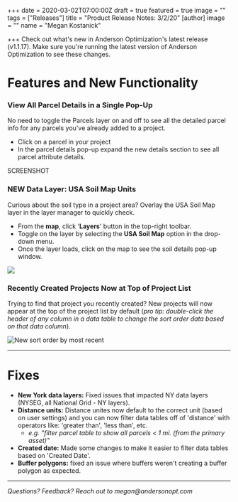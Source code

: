 +++
date = 2020-03-02T07:00:00Z
draft = true
featured = true
image = ""
tags = ["Releases"]
title = "Product Release Notes: 3/2/20"
[author]
image = ""
name = "Megan Kostanick"

+++
Check out what's new in Anderson Optimization's latest release (v1.1.17). Make sure you're running the latest version of Anderson Optimization to see these changes.

# Features and New Functionality

### **View All Parcel Details in a Single Pop-Up**

No need to toggle the Parcels layer on and off to see all the detailed parcel info for any parcels you've already added to a project.

* Click on a parcel in your project
* In the parcel details pop-up expand the new details section to see all parcel attribute details.

SCREENSHOT

### **NEW Data Layer: USA Soil Map Units**

Curious about the soil type in a project area? Overlay the USA Soil Map layer in the layer manager to quickly check.

* From the **map**, click '**Layers**' button in the top-right toolbar.
* Toggle on the layer by selecting the **USA Soil Map** option in the drop-down menu.
* Once the layer loads, click on the map to see the soil details pop-up window.

![](/images/USASoilsMap.png)

### Recently Created Projects Now at Top of Project List

Trying to find that project you recently created? New projects will now appear at the top of the project list by default (_pro tip: double-click the header of any column in a data table to change the sort order data based on that data column_).

![New sort order by most recent](/images/Sortorder.png "SortOrder")

***

# Fixes

* **New York data layers:** Fixed issues that impacted NY data layers (NYSEG, all National Grid - NY layers).
* **Distance units:** Distance unites now default to the correct unit (based on user settings) and you can now filter data tables off of 'distance' with operators like: 'greater than', 'less than', etc.
  * _e.g. "filter parcel table to show all parcels < 1 mi. (from the primary asset)"_
* **Created date:** Made some changes to make it easier to filter data tables based on 'Created Date'.
* **Buffer polygons:** fixed an issue where buffers weren't creating a buffer polygon as expected.

***

_Questions? Feedback? Reach out to megan@andersonopt.com_